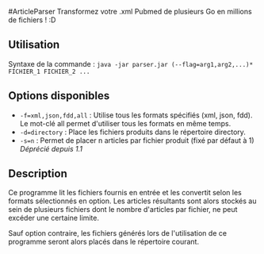#ArticleParser
Transformez votre .xml Pubmed de plusieurs Go en millions de fichiers ! :D

## Utilisation
Syntaxe de la commande :
```java -jar parser.jar (--flag=arg1,arg2,...)* FICHIER_1 FICHIER_2 ...```

## Options disponibles
- ```-f=xml,json,fdd,all``` : Utilise tous les formats spécifiés (xml, json, fdd). Le mot-clé all permet d'utiliser tous les formats en même temps.
- ```-d=directory``` : Place les fichiers produits dans le répertoire directory.
- ```-s=n``` : Permet de placer n articles par fichier produit (fixé par défaut à 1) *Déprécié depuis 1.1*

## Description
Ce programme lit les fichiers fournis en entrée et les convertit selon
les formats sélectionnés en option.
Les articles résultants sont alors stockés au sein de plusieurs fichiers dont
le nombre d'articles par fichier, ne peut excéder une certaine limite.

Sauf option contraire, les fichiers générés lors de l'utilisation de ce programme 
seront alors placés dans le répertoire courant.

